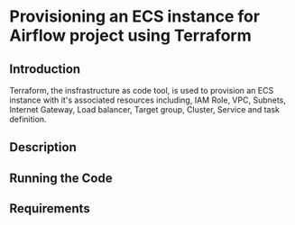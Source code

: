 # Provisioning an ECS instance for Airflow project using Terraform

## Introduction 
Terraform, the insfrastructure as code tool, is used to provision an ECS instance with it's associated resources including, IAM Role, VPC, Subnets, Internet Gateway, Load balancer, Target group, Cluster, Service and task definition. 

## Description

## Running the Code

## Requirements 

##
